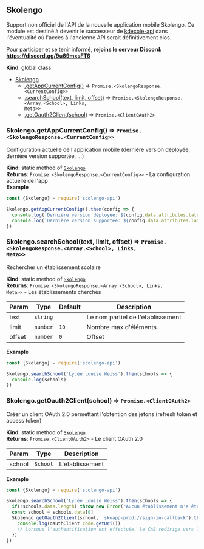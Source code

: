 <a name="Skolengo"></a>

## Skolengo
Support non officiel de l'API de la nouvelle application mobile Skolengo.
Ce module est destiné à devenir le successeur de [kdecole-api](https://github.com/maelgangloff/kdecole-api) dans l'éventualité où l'accès à l'ancienne API serait définitivement clos.

Pour participer et se tenir informé, **rejoins le serveur Discord: https://discord.gg/9u69mxsFT6**

**Kind**: global class  

* [Skolengo](#Skolengo)
    * [.getAppCurrentConfig()](#Skolengo.getAppCurrentConfig) ⇒ <code>Promise.&lt;SkolengoResponse.&lt;CurrentConfig&gt;&gt;</code>
    * [.searchSchool(text, limit, offset)](#Skolengo.searchSchool) ⇒ <code>Promise.&lt;SkolengoResponse.&lt;Array.&lt;School&gt;, Links, Meta&gt;&gt;</code>
    * [.getOauth2Client(school)](#Skolengo.getOauth2Client) ⇒ <code>Promise.&lt;ClientOAuth2&gt;</code>

<a name="Skolengo.getAppCurrentConfig"></a>

### Skolengo.getAppCurrentConfig() ⇒ <code>Promise.&lt;SkolengoResponse.&lt;CurrentConfig&gt;&gt;</code>
Configuration actuelle de l'application mobile (dernière version déployée, dernière version supportée, ...)

**Kind**: static method of [<code>Skolengo</code>](#Skolengo)  
**Returns**: <code>Promise.&lt;SkolengoResponse.&lt;CurrentConfig&gt;&gt;</code> - La configuration actuelle de l'app  
**Example**  
```js
const {Skolengo} = require('scolengo-api')

Skolengo.getAppCurrentConfig().then(config => {
  console.log(`Dernière version déployée: ${config.data.attributes.latestDeployedSkoAppVersion}`)
  console.log(`Dernière version supportée: ${config.data.attributes.latestSupportedSkoAppVersion}`)
})
```
<a name="Skolengo.searchSchool"></a>

### Skolengo.searchSchool(text, limit, offset) ⇒ <code>Promise.&lt;SkolengoResponse.&lt;Array.&lt;School&gt;, Links, Meta&gt;&gt;</code>
Rechercher un établissement scolaire

**Kind**: static method of [<code>Skolengo</code>](#Skolengo)  
**Returns**: <code>Promise.&lt;SkolengoResponse.&lt;Array.&lt;School&gt;, Links, Meta&gt;&gt;</code> - Les établissements cherchés  

| Param | Type | Default | Description |
| --- | --- | --- | --- |
| text | <code>string</code> |  | Le nom partiel de l'établissement |
| limit | <code>number</code> | <code>10</code> | Nombre max d'éléments |
| offset | <code>number</code> | <code>0</code> | Offset |

**Example**  
```js
const {Skolengo} = require('scolengo-api')

Skolengo.searchSchool('Lycée Louise Weiss').then(schools => {
  console.log(schools)
})
```
<a name="Skolengo.getOauth2Client"></a>

### Skolengo.getOauth2Client(school) ⇒ <code>Promise.&lt;ClientOAuth2&gt;</code>
Créer un client OAuth 2.0 permettant l'obtention des jetons (refresh token et access token)

**Kind**: static method of [<code>Skolengo</code>](#Skolengo)  
**Returns**: <code>Promise.&lt;ClientOAuth2&gt;</code> - Le client OAuth 2.0  

| Param | Type | Description |
| --- | --- | --- |
| school | <code>School</code> | L'établissement |

**Example**  
```js
const {Skolengo} = require('scolengo-api')

Skolengo.searchSchool('Lycée Louise Weiss').then(schools => {
  if(!schools.data.length) throw new Error("Aucun établissement n'a été trouvé.")
  const school = schools.data[0]
  Skolengo.getOauth2Client(school, 'skoapp-prod://sign-in-callback').then(oauthClient => {
    console.log(oauthClient.code.getUri())
    // Lorsque l'authentification est effectuée, le CAS redirige vers le callback indiqué avec le code. Ce code permet d'obtenir les refresh token et access token (cf. mécanisme OAuth 2.0)
  })
})
```
